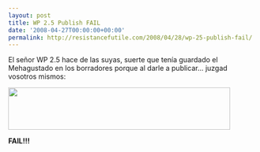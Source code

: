 ```yaml
---
layout: post
title: WP 2.5 Publish FAIL
date: '2008-04-27T00:00:00+00:00'
permalink: http://resistancefutile.com/2008/04/28/wp-25-publish-fail/
---
```

El señor WP 2.5 hace de las suyas, suerte que tenía guardado el Mehagustado en los borradores porque al darle a publicar... juzgad vosotros mismos:

<img src="http://resistancefutile.com/wp-content/zz18769b4a.jpg" alt="" title="FAIL WP" width="449" height="86" class="centro" />

<strong>FAIL!!!</strong>
